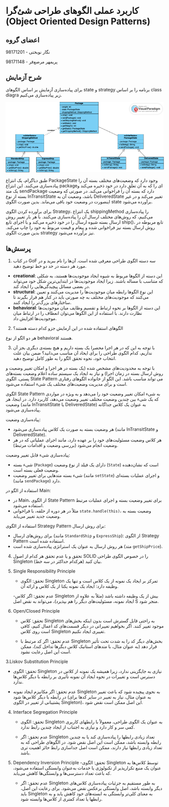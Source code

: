 # کاربرد عملی الگوهای طراحی شئ‌گرا (Object Oriented Design Patterns)

## اعضای گروه

نگار نوبختی - 98171201

پریمهر مرصع‌فر - 98171148

## شرح آزمایش

برای پیاده‌سازی آزمایش بر اساس الگوهای state و  strategy برنامه را بر اساس class diagra زیر پیاده‌سازی می‌کنیم.

![class diagram](./assets/pattern_uml.png)

طبق دیاگرام، یک انتزاع PackageState وجود دارد که وضعیت‌های مختلف بسته آن را پیاده‌سازی می‌کنند. این انتزاع packageای را که به آن تعلق دارد در خود ذخیره می‌کند و یک متد sendPackage دارد که بسته آن را فراخوانی می‌کند. در صورتی که وضعیت بسته از نوع InTransitState باشد، وضعیت آن به DeliveredState تغییر می‌کند و در غیر اینصورت در وضعیت خود باقی می‌ماند. بدین صورت الگوی state برآورده می‌شود.

برای برآورده کردن الگوی Strategy، یک انتزاع shippingMethod را پیاده‌سازی می‌کنیم، که روش‌های مختلف ارسال آن را پیاده‌سازی می‌کنند. با هر بار تغییر روش ارسال بسته شیوه ارسال را در خود ذخیره می‌کند و با اجرای تابع ship()، تابع مربوطه در روش ارسال بسته نیز فراخوانی شده و پیغام و قیمت مربوط به خود را چاپ می‌کند. بدین صورت الگوی strategy نیز برآورده می‌شود.


## پرسش‌ها
1. در کتاب GoF سه دسته الگوی طراحی معرفی شده است. آن‌ها را نام ببرید و در مورد هر دسته در حد دو خط توضیح دهید.

- **creational**: این دسته از الگو‌ها مربوط به شیوه ایجاد موجودیت‌ها هستند، به شکلی که متناسب با مساله باشند. زیرا ایجاد موجودیت‌ها در ابتدایی‌ترین شکل خود می‌تواند در بعضی مسائل پیچیدگی‌هایی را ایجاد کند.
- **structural**: این نوع الگو‌ها رابطه میان موجودیت‌ها را مدیریت می‌کنند و تعیین می‌کنند که موجودیت‌های مختلف به چه صورتی باید در کنار هم قرار بگیرند تا ساختارهای بزرگ‌تر را ایجاد کنند.
- **behavioral**: این دسته از الگوها بر نحوه ارتباط و تقسیم وظایف میان موجودیت‌ها نظارت دارند. با استفاده از این الگوها می‌توان انعطاف را در ارتباط میان موجودیت‌ها افزایش داد.

2. الگوهای استفاده شده در این آزمایش جزو کدام دسته هستند؟

هر دو الگو از نوع behavioral هستند.

3. با توجه به این که در هر اجرا محصرا یک بسته داریم و هیچ بسته‌ی دیگری بجز آن نداریم، کدام الگوی طراحی را برای ایحاد آن مناسب می‌دانید؟ ضمن بیان علت انتخاب خود، نحوه تحقق الگو را به طور کامل توضیح دهید.


با توجه به محدودیت‌های مشخص شده (یک بسته در هر اجرا و امکان تغییر وضعیت و روش ارسال بسته در زمان اجرا) و نیاز به ایجاد یک سیستم ساده اعلام وضعیت بسته‌های پستی، الگوی State Pattern می تواند مناسب باشد. این الگو از خانواده الگوهای رفتاری است و برای مدیریت وضعیت‌های مختلف یک شیء استفاده می‌شود.

الگوی State Pattern به شیء امکان تغییر وضعیت خود را می‌دهد و به ویژه در مواردی که یک شیء بین چندین وضعیت مختلف تغییر وضعیت می‌دهد، کاربرد دارد. در اینجا، هر وضعیت (مانند InTransitState یا DeliveredState) به عنوان یک کلاس جداگانه پیاده‌سازی می‌شود.

 پیاده‌سازی وضعیت:
   - هر وضعیت بسته به صورت یک کلاس پیاده‌سازی می‌شود (مانند InTransitState و DeliveredState).
   - هر کلاس وضعیت مسئولیت‌های خود را بر عهده دارد، مانند اجرای عملیاتی که در هر وضعیت انجام می‌شود (بررسی وضعیت و اقدامات مرتبط).

 پیاده‌سازی شیء قابل تغییر وضعیت:
   - شیء بسته (`Package`) دارای یک فیلد از نوع وضعیت (`State`) است که نشان‌دهنده وضعیت فعلی بسته است.
   - شیء بسته متدهایی برای تغییر وضعیت (مانند `setState`) و اجرای عملیات بسته‌ای (مانند `sendPackage`) دارد.

استفاده از الگو در Main:
   - در Main، از الگوی State Pattern برای تغییر وضعیت بسته و اجرای عملیات مرتبط استفاده می‌شود.
   - مثلاً در هر دوره از حلقه، با فراخوانی `state.handle(this)`، وضعیت بسته به وضعیت جدید تغییر می‌یابد.

استفاده از الگوی Strategy Pattern برای روش ارسال:
   - برای روش‌های ارسال (مانند `StandardShip` و `ExpressShip`): از الگوی Strategy Pattern استفاده شده است.
   - هر روش ارسال به عنوان یک استراتژی پیاده‌سازی شده است (متد `getShipPrice`).



4. تحقق و یا عدم تحقق هر کدام از اصول SOLID را در خصوص الگوی طراحی Singleton بیان کنید (هرکدام حداکثر در سه خط).
1. Single Responsibility Principle
   - تحقق: الگوی Singleton تمرکز بر ایجاد یک نمونه از یک کلاس است و تنها یک وظیفه دارد: ایجاد یک نمونه یکتا از یک کلاس و ارائه آن.
     
   -عدم تحقق: اگر کلاس Singleton بیش از یک وظیفه داشته باشد (مثلاً به علاوه از ایجاد نمونه، مسئولیت‌های دیگر را هم بپذیرد)، می‌تواند به نقض اصل S منجر شود.

2. Open/Closed Principle
   - تحقق: کلاس Singleton به راحتی قابل گسترش است بدون اینکه بخش‌های موجود تغییر کنند. اگر بخواهیم تغییراتی در دیگر قسمت‌های کد اعمال کنیم، کافی است روی کلاس Singleton تغییری ایجاد نکنیم.
     
   - عدم تحقق: اگر کد مرتبط با Singleton بخش‌های دیگر کد را به شدت تحت تأثیر قرار دهد (به عنوان مثال، با متد‌های استاتیک کلاس دیگرها تداخل کند)، ممکن است این اصل رعایت نشود.

3.Liskov Substitution Principle
   - تحقق: الگوی Singleton نیازی به جایگزینی ندارد، زیرا همیشه یک نمونه از کلاس در دسترس است و تغییرات در نحوه ایجاد آن نمونه تأثیری بر رابطه با دیگر کلاس‌ها ندارد.
     
   - عدم تحقق:  اگر مکانیزم ایجاد نمونه Singleton به نحوی پیچیده شود که باعث تغییر در رابطه با دیگر کلاس‌ها شود (به عنوان مثال، نیاز به تغییر در سایر کدها برای پشتیبانی از تغییر در الگوی Singleton)، این اصل ممکن است نقض شود.

4. Interface Segregation Principle
   - تحقق: الگوی Singleton به عنوان یک الگوی طراحی، معمولاً با رابطهای کاربری کمی سر و کار دارد و نیازی به اجتناب از ایجاد چندین رابط ندارد.
     
   - عدم تحقق: اگر Singleton تعداد زیادی رابطها را پیاده‌سازی کند یا به چندین رابطه وابسته باشد، ممکن است این اصل نقض شود. در الگوهای طراحی که به تعداد زیادی رابطها نیاز دارند، ممکن است اصل جداسازی رابط حائز اهمیت تری باشد.

5. Dependency Inversion Principle
   -تحقق: الگوی Singleton توسط کلاس‌ها به عنوان یک منبع تکرارپذیر از تکنولوژی یا خدمات به‌عنوان وابستگی استفاده می‌شود، که باعث تعداد دسترسی‌ها و وابستگی‌ها کاهش می‌یابد.
   
   - عدم تحقق: اگر Singleton به طور مستقیم به جزئیات پیاده‌سازی کلاس‌های دیگر وابسته باشد، اصل وابستگی برعکس نقض می‌شود. برای رعایت این اصل، باید Singleton به معنای کلی‌تر وابستگی به ابسته‌های خود کاهش یابد و به رابطها یا تعداد کمتری از کلاس‌ها وابسته شود.
